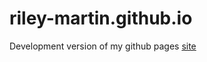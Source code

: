 # riley-martin.github.io
Development version of my github pages [site](https://riley-martin.github.io)
